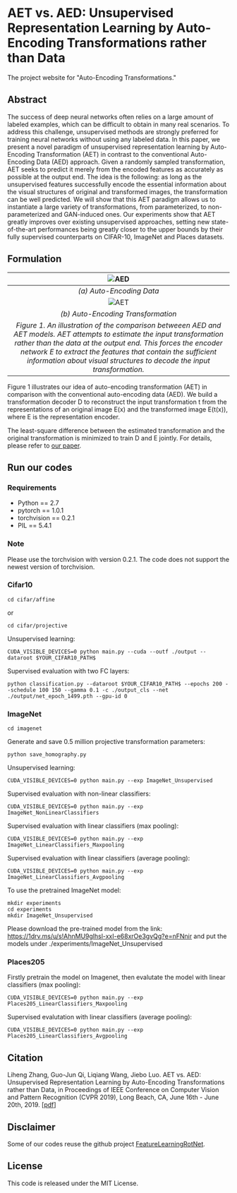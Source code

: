 # AET vs. AED: Unsupervised Representation Learning by Auto-Encoding Transformations rather than Data
The project website for "Auto-Encoding Transformations."

## Abstract 
The success of deep neural networks often relies on a large amount of labeled examples, which can be difficult to obtain in many real scenarios. To address this challenge, unsupervised methods are strongly preferred for training neural networks without using any labeled data. In this paper, we present a novel paradigm of unsupervised representation learning by Auto-Encoding Transformation (AET) in contrast to the conventional Auto-Encoding Data (AED) approach. Given a randomly sampled transformation, AET seeks to predict it merely from the encoded features as accurately as possible at the output end. The idea is the following: as long as the unsupervised features successfully encode the essential information about the visual structures of original and transformed images, the transformation can be well predicted. We will show that this AET paradigm allows us to instantiate a large variety of transformations, from parameterized, to non-parameterized and GAN-induced ones. Our experiments show that AET greatly improves over existing unsupervised approaches, setting new state-of-the-art performances being greatly closer to the upper bounds by their fully supervised counterparts on CIFAR-10, ImageNet and Places datasets.

## Formulation

| ![AED](https://github.com/maple-research-lab/AET/blob/master/resource/AED.png) |
|:--:| 
| *(a) Auto-Encoding Data* |
| ![AET](https://github.com/maple-research-lab/AET/blob/master/resource/AET.png) |
| *(b) Auto-Encoding Transformation* |
| *Figure 1. An illustration of the comparison betweeen AED and AET models. AET attempts to estimate the input transformation rather than the data at the output end. This forces the encoder network E to extract the features that contain the sufficient information about visual structures to decode the input transformation.* |

Figure 1 illustrates our idea of auto-encoding transformation (AET) in comparison with the conventional auto-encoding data (AED). We build a transformation decoder D to reconstruct the input transformation t from the representations of an original image E(x) and the transformed image E(t(x)), where E is the representation encoder. 

The least-square difference between the estimated transformation and the original transformation is minimized to train D and E jointly. For details, please refer to [our paper](https://arxiv.org/abs/1901.04596).

## Run our codes
### Requirements
- Python == 2.7
- pytorch == 1.0.1
- torchvision == 0.2.1
- PIL == 5.4.1
### Note
Please use the torchvision with version 0.2.1. The code does not support the newest version of torchvision.
### Cifar10
    cd cifar/affine
or

    cd cifar/projective
Unsupervised learning:

    CUDA_VISIBLE_DEVICES=0 python main.py --cuda --outf ./output --dataroot $YOUR_CIFAR10_PATH$ 
Supervised evaluation with two FC layers:

    python classification.py --dataroot $YOUR_CIFAR10_PATH$ --epochs 200 --schedule 100 150 --gamma 0.1 -c ./output_cls --net ./output/net_epoch_1499.pth --gpu-id 0

### ImageNet 
    cd imagenet
Generate and save 0.5 million projective transformation parameters:

    python save_homography.py
Unsupervised learning:

    CUDA_VISIBLE_DEVICES=0 python main.py --exp ImageNet_Unsupervised
Supervised evaluation with non-linear classifiers:

    CUDA_VISIBLE_DEVICES=0 python main.py --exp ImageNet_NonLinearClassifiers
Supervised evaluation with linear classifiers (max pooling):

    CUDA_VISIBLE_DEVICES=0 python main.py --exp ImageNet_LinearClassifiers_Maxpooling
Supervised evaluation with linear classifiers (average pooling):

    CUDA_VISIBLE_DEVICES=0 python main.py --exp ImageNet_LinearClassifiers_Avgpooling

To use the pretrained ImageNet model:

    mkdir experiments
    cd experiments
    mkdir ImageNet_Unsupervised

Please download the pre-trained model from the link: https://1drv.ms/u/s!AhnMU9glhsl-xxI-e68xrOe3gvQg?e=nFNnir and put the models under ./experiments/ImageNet_Unsupervised

### Places205
Firstly pretrain the model on Imagenet, then evalutate the model with linear classifiers (max pooling):

    CUDA_VISIBLE_DEVICES=0 python main.py --exp Places205_LinearClassifiers_Maxpooling
    
Supervised evalutation with linear classifiers (average pooling):

    CUDA_VISIBLE_DEVICES=0 python main.py --exp Places205_LinearClassifiers_Avgpooling

## Citation

Liheng Zhang, Guo-Jun Qi, Liqiang Wang, Jiebo Luo. AET vs. AED: Unsupervised Representation Learning by Auto-Encoding Transformations rather than Data,  in Proceedings of IEEE Conference on Computer Vision and Pattern Recognition (CVPR 2019), Long Beach, CA, June 16th - June 20th, 2019. [[pdf](https://arxiv.org/abs/1901.04596)]

## Disclaimer

Some of our codes reuse the github project [FeatureLearningRotNet](https://github.com/gidariss/FeatureLearningRotNet).  

## License

This code is released under the MIT License.



